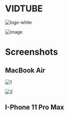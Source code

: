 # VIDTUBE

![logo-white](https://user-images.githubusercontent.com/72864817/187043016-e07b83c2-f1f7-4c30-bd0b-81982d8b7072.png)

![image](https://user-images.githubusercontent.com/72864817/173788759-01277117-a6cd-4208-8c03-9021bc0a0240.png)

# Screenshots

## MacBook Air

![1](https://user-images.githubusercontent.com/72864817/187043181-b5014f25-5f9e-449c-9b1b-d224674c3418.png)

![2](https://user-images.githubusercontent.com/72864817/187043197-a9063abe-78f0-4e0e-807e-e01ed7aba015.png)









## I-Phone 11 Pro Max





